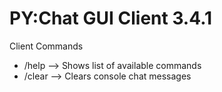 # PY:Chat GUI Client 3.4.1

Client Commands
- /help --> Shows list of available commands
- /clear --> Clears console chat messages